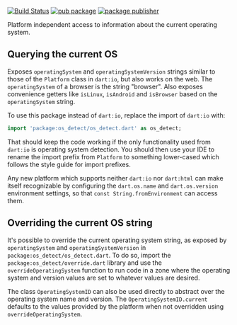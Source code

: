 [![Build Status](https://github.com/dart-lang/os_detect/workflows/Dart%20CI/badge.svg)](https://github.com/dart-lang/os_detect/actions?query=workflow%3A"Dart+CI"+branch%3Amaster)
[![pub package](https://img.shields.io/pub/v/os_detect.svg)](https://pub.dev/packages/os_detect)
[![package publisher](https://img.shields.io/pub/publisher/os_detect.svg)](https://pub.dev/packages/os_detect/publisher)

Platform independent access to information about the current operating system.

## Querying the current OS

Exposes `operatingSystem` and `operatingSystemVersion` strings similar to those
of the `Platform` class in `dart:io`, but also works on the web. The
`operatingSystem` of a browser is the string "browser". Also exposes convenience
getters like `isLinux`, `isAndroid` and `isBrowser` based on the
`operatingSystem` string.

To use this package instead of `dart:io`, replace the import of `dart:io` with:

```dart
import 'package:os_detect/os_detect.dart' as os_detect;
```

That should keep the code working if the only functionality used from `dart:io`
is operating system detection. You should then use your IDE to rename the import
prefix from `Platform` to something lower-cased which follows the style guide
for import prefixes.

Any new platform which supports neither `dart:io` nor `dart:html` can make
itself recognizable by configuring the `dart.os.name` and `dart.os.version`
environment settings, so that `const String.fromEnvironment` can access them.

## Overriding the current OS string

It's possible to override the current operating system string, as exposed by
`operatingSystem` and `operatingSystemVersion` in
`package:os_detect/os_detect.dart`. To do so, import the
`package:os_detect/override.dart` library and use the `overrideOperatingSystem`
function to run code in a zone where the operating system and version values are
set to whatever values are desired.

The class `OperatingSystemID` can also be used directly to abstract over the
operating system name and version. The `OperatingSystemID.current` defaults to
the values provided by the platform when not overridden using
`overrideOperatingSystem`.
